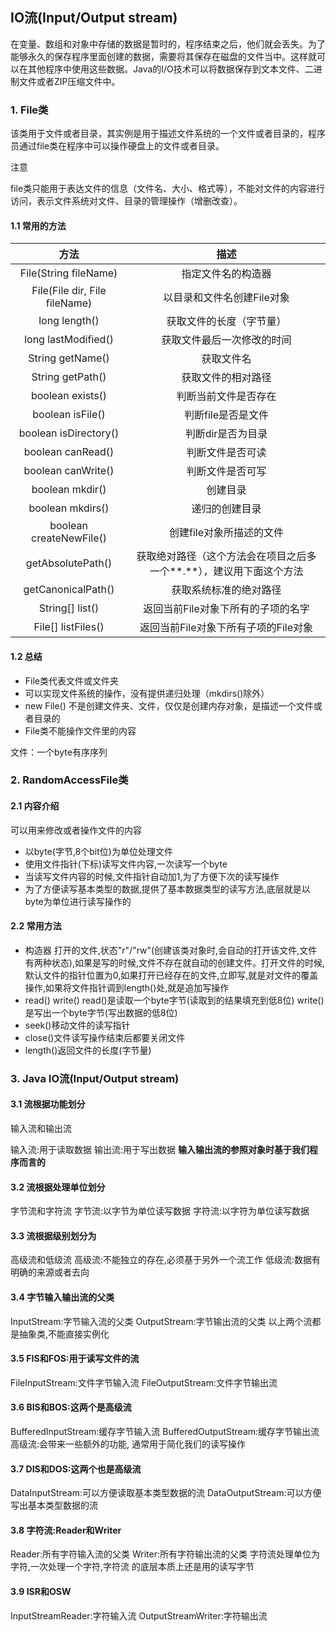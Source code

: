 ## IO流(Input/Output stream)

在变量、数组和对象中存储的数据是暂时的，程序结束之后，他们就会丢失。为了能够永久的保存程序里面创建的数据，需要将其保存在磁盘的文件当中。这样就可以在其他程序中使用这些数据。Java的I/O技术可以将数据保存到文本文件、二进制文件或者ZIP压缩文件中。

### 1. File类

该类用于文件或者目录，其实例是用于描述文件系统的一个文件或者目录的，程序员通过file类在程序中可以操作硬盘上的文件或者目录。

注意

file类只能用于表达文件的信息（文件名、大小、格式等），不能对文件的内容进行访问，表示文件系统对文件、目录的管理操作（增删改查）。

#### 1.1 常用的方法

|             方法              |                             描述                             |
| :---------------------------: | :----------------------------------------------------------: |
|     File(String fileName)     |                      指定文件名的构造器                      |
| File(File dir, File fileName) |                  以目录和文件名创建File对象                  |
|         long length()         |                   获取文件的长度（字节量）                   |
|      long lastModified()      |                  获取文件最后一次修改的时间                  |
|       String getName()        |                          获取文件名                          |
|       String getPath()        |                      获取文件的相对路径                      |
|       boolean exists()        |                     判断当前文件是否存在                     |
|       boolean isFile()        |                      判断file是否是文件                      |
|     boolean isDirectory()     |                      判断dir是否为目录                       |
|       boolean canRead()       |                       判断文件是否可读                       |
|      boolean canWrite()       |                       判断文件是否可写                       |
|        boolean mkdir()        |                           创建目录                           |
|       boolean mkdirs()        |                        递归的创建目录                        |
|    boolean createNewFile()    |                   创建file对象所描述的文件                   |
|       getAbsolutePath()       | 获取绝对路径（这个方法会在项目之后多一个**.**），建议用下面这个方法 |
|      getCanonicalPath()       |                    获取系统标准的绝对路径                    |
|        String[] list()        |              返回当前File对象下所有的子项的名字              |
|      File[] listFiles()       |             返回当前File对象下所有子项的File对象             |

#### 1.2 总结

+ File类代表文件或文件夹
+ 可以实现文件系统的操作，没有提供递归处理（mkdirs()除外）
+ new File() 不是创建文件夹、文件，仅仅是创建内存对象，是描述一个文件或者目录的
+ File类不能操作文件里的内容

文件：一个byte有序序列

### 2. RandomAccessFile类

#### 2.1 内容介绍

可以用来修改或者操作文件的内容

+ 以byte(字节,8个bit位)为单位处理文件
+ 使用文件指针(下标)读写文件内容,一次读写一个byte
+ 当读写文件内容的时候,文件指针自动加1,为了方便下次的读写操作
+ 为了方便读写基本类型的数据,提供了基本数据类型的读写方法,底层就是以byte为单位进行读写操作的

#### 2.2 常用方法

+ 构造器
  打开的文件,状态"r"/"rw"(创建该类对象时,会自动的打开该文件,文件有两种状态),如果是写的时候,文件不存在就自动的创建文件。打开文件的时候,默认文件的指针位置为0,如果打开已经存在的文件,立即写,就是对文件的覆盖操作,如果将文件指针调到length()处,就是追加写操作
+ read()  write()
    read()是读取一个byte字节(读取到的结果填充到低8位)
    write()是写出一个byte字节(写出数据的低8位)
+ seek()移动文件的读写指针
+ close()文件读写操作结束后都要关闭文件
+ length()返回文件的长度(字节量)

### 3. Java IO流(Input/Output stream)
#### 3.1 流根据功能划分

输入流和输出流

输入流:用于读取数据
输出流:用于写出数据
**输入输出流的参照对象时基于我们程序而言的**

#### 3.2 流根据处理单位划分

   字节流和字符流
   字节流:以字节为单位读写数据
   字符流:以字符为单位读写数据

#### 3.3 流根据级别划分为

高级流和低级流
高级流:不能独立的存在,必须基于另外一个流工作
低级流:数据有明确的来源或者去向

#### 3.4 字节输入输出流的父类
InputStream:字节输入流的父类
OutputStream:字节输出流的父类
以上两个流都是抽象类,不能直接实例化

#### 3.5 FIS和FOS:用于读写文件的流
FileInputStream:文件字节输入流
FileOutputStream:文件字节输出流

#### 3.6 BIS和BOS:这两个是高级流
BufferedInputStream:缓存字节输入流
BufferedOutputStream:缓存字节输出流
高级流:会带来一些额外的功能,
通常用于简化我们的读写操作

#### 3.7 DIS和DOS:这两个也是高级流
DataInputStream:可以方便读取基本类型数据的流
DataOutputStream:可以方便写出基本类型数据的流

#### 3.8 字符流:Reader和Writer
Reader:所有字符输入流的父类
Writer:所有字符输出流的父类
字符流处理单位为字符,一次处理一个字符,字符流
的底层本质上还是用的读写字节

#### 3.9 ISR和OSW
InputStreamReader:字符输入流
OutputStreamWriter:字符输出流





























